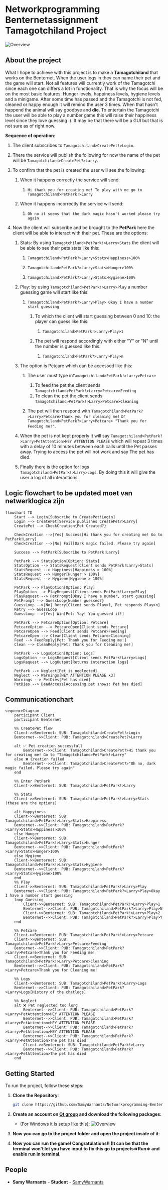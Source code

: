 # Networkprogramming Benternetassignment Tamagotchiland Project


![Overview](./Resources/tamagotchi.png)

## About the project

What I hope to achieve with this project is to make a **Tamagotchiland** that works on the Benternet. When the user logs in they can name their pet and the game will start. Not all features will currently work of the Tamagotchi since each one can differs a lot in functionality. That is why the focus will be on the most basic features. Hunger levels, happiness levels, hygiene levels and a minigame. After some time has passed and the Tamagotchi is not fed, cleaned or happy enough it will remind the user 3 times. When that hasn't happend the animal will say goodbye and **die**. To entertain the Tamagotchi the user will be able to play a number game this will raise their happiness level since they love guessing :). It may be that there will be a GUI but that is not sure as of right now.

**Sequence of operation**:

1. The client subscribes to ``Tamagotchiland>CreatePet!>Login``.

2. There the service will publish the following for now the name of the pet will be ``Tamagotchiland>CreatePet?>Larry``.

3. To confirm that the pet is created the user will see the following:

   1. When it happens correctly the service will send: 
      1. ``Hi thank you for creating me! To play with me go to Tamagotchiland>PetPark!>Larry ``

   2. When it happens incorrectly the service will send:
      1. ``Oh no it seems that the dark magic hasn't worked please try again``
      
         

4. Now the client will subscribe and be brought to the **PetPark** here the client will be able to interact with their pet. These are the options:

   

   1. Stats: By using ``Tamagotchiland>PetPark!>Larry>Stats`` the client will be able to see their pets stats like this:

      1. ``Tamagotchiland>PetPark?>Larry>Stats>Happiness>100%``

      2. ``Tamagotchiland>PetPark?>Larry>Stats>Hunger>100%``

      3. ``Tamagotchiland>PetPark?>Larry>Stats>Hygiene>100%``

         

   2. Play: by using ``Tamagotchiland>PetPark!>Larry>Play`` a number guessing game will start like this:

      

      1. ``Tamagotchiland>PetPark?>Larry>Play> Okay I have a number start guessing``

         1. To which the client will start guessing between 0 and 10: the player can guess like this:

            1. ``Tamagotchiland>PetPark!>Larry>Play>1``

         2. The pet will respond accordingly with either "Y" or "N" until the number is guessed like this:

            1. ``Tamagotchiland>PetPark?>Larry>Play>n``
         
            
         

   3. The option is Petcare which can be accessed like this:

      

      1. The user must type in``Tamagotchiland>PetPark!>Larry>Petcare``

         1. To feed the pet the client sends ``Tamagotchiland>PetPark!>Larry>Petcare>Feeding``
         2. To clean the pet the client sends ``Tamagotchiland>PetPark!>Larry>Petcare>Cleaning``

         

      2. The pet will then respond with ``Tamagotchiland>PetPark?>Larry>Petcare>Thank you for cleaning me!`` or ``Tamagotchiland>PetPark?>Larry>Petcare> "Thank you for Feeding me!"``.

         

   4. When the pet is not kept properly it will say ``Tamagotchiland>PetPark?>Larry>PetAttention>HEY ATTENTION PLEASE`` which will repeat 3 times with a delay of 10 minutes between each calls until the Pet passes away. Trying to access the pet will not work and say The pet has died.

   5. Finally there is the option for logs ``Tamagotchiland>PetPark!>Larry>Logs``. By doing this it will give the user a log of all interactions.

      


## Logic flowchart **to be updated moet van netwerklogica zijn**

```mermaid
flowchart TD
    Start --> Login[Subscribe to CreatePet!Login]
    Login --> CreatePet[Service publishes CreatePet?>Larry]
    CreatePet --> CheckCreation{Pet Created?}

    CheckCreation -->|Yes| Success[Hi thank you for creating me! Go to PetPark!Larry]
    CheckCreation -->|No| Fail[Dark magic failed. Please try again]

    Success --> PetPark[Subscribe to PetPark!Larry]

    PetPark --> StatsOption[Option: Stats]
    StatsOption --> StatsRequest[Client sends PetPark!Larry>Stats]
    StatsRequest --> Happiness[Happiness > 100%]
    StatsRequest --> Hunger[Hunger > 100%]
    StatsRequest --> Hygiene[Hygiene > 100%]

    PetPark --> PlayOption[Option: Play]
    PlayOption --> PlayRequest[Client sends PetPark!Larry>Play]
    PlayRequest --> PetPrompt[Okay I have a number, start guessing]
    PetPrompt --> GuessLoop{Number guessed?}
    GuessLoop -->|No| Retry[Client sends Play>1, Pet responds Play>n]
    Retry --> GuessLoop
    GuessLoop -->|Yes| Win[Pet: Yay! You guessed it!]

    PetPark --> PetcareOption[Option: Petcare]
    PetcareOption --> PetcareOpen[Client sends Petcare]
    PetcareOpen --> Feed[Client sends Petcare>Feeding]
    PetcareOpen --> Clean[Client sends Petcare>Cleaning]
    Feed --> FeedReply[Pet: Thank you for Feeding me!]
    Clean --> CleanReply[Pet: Thank you for Cleaning me!]

    PetPark --> LogsOption[Option: Logs]
    LogsOption --> LogsRequest[Client sends PetPark!Larry>Logs]
    LogsRequest --> LogOutput[Returns interaction logs]

    PetPark --> Neglect[Pet is neglected]
    Neglect --> Warnings[HEY ATTENTION PLEASE x3]
    Warnings --> PetDies[Pet has died]
    PetDies --> DeadAccess[Accessing pet shows: Pet has died]
```

## Communicationchart

```mermaid
sequenceDiagram
    participant Client
    participant Benternet

    %% CreatePet flow
    Client->>Benternet: SUB: Tamagotchiland>CreatePet!>Login
    Benternet-->>Client: PUB: Tamagotchiland>CreatePet?>Larry

    alt ✅ Pet creation successfull
        Benternet-->>Client: Tamagotchiland>CreatePet?>Hi thank you for creating me! Go to "Tamagotchiland>PetPark!>Larry"
    else ❌ Creation failed
        Benternet-->>Client: Tamagotchiland>CreatePet?>"Oh no, dark magic failed. Please try again"
    end

    %% Enter PetPark
    Client->>Benternet: SUB: Tamagotchiland>PetPark!>Larry

    %% Stats
    Client->>Benternet: SUB: Tamagotchiland>PetPark!>Larry>Stats (these are the options)
    
	alt Happyiness
	Client->>Benternet: SUB: Tamagotchiland>PetPark!>Larry>Stats>Happiness
    Benternet-->>Client: PUB: Tamagotchiland>PetPark?>Larry>Stats>Happiness>100%
    else Hunger
    Client->>Benternet: SUB: Tamagotchiland>PetPark!>Larry>Stats>hunger
    Benternet-->>Client: PUB: Tamagotchiland>PetPark?>Larry>Stats>Hunger>100%
    else Hygiene
    Client->>Benternet: SUB: Tamagotchiland>PetPark!>Larry>Stats>Hygiene
    Benternet-->>Client: PUB: Tamagotchiland>PetPark?>Larry>Stats>Hygiene>100%
	end
    %% Play
    Client->>Benternet: SUB: Tamagotchiland>PetPark!>Larry>Play
    Benternet-->>Client: PUB: Tamagotchiland>PetPark?>Larry>Play>Okay I have a number start guessing
    loop Guessing
        Client->>Benternet: SUB: Tamagotchiland>PetPark!>Larry>Play>1
        Benternet-->>Client: PUB: Tamagotchiland>PetPark?>Larry>Play>N
        Client->>Benternet: SUB: Tamagotchiland>PetPark!>Larry>Play>2
        Benternet-->>Client: PUB: Tamagotchiland>PetPark?>Larry>Play>Y
    end

    %% Petcare
    Client->>Benternet: PUB: Tamagotchiland>PetPark!>Larry>Petcare
    Client->>Benternet: SUB: Tamagotchiland>PetPark!>Larry>Petcare>Feeding
    Benternet-->>Client: PUB: Tamagotchiland>PetPark?>Larry>Petcare>Thank you for Feeding me!
    Client->>Benternet: SUB: Tamagotchiland>PetPark!>Larry>Petcare>Cleaning
    Benternet-->>Client: PUB: Tamagotchiland>PetPark?>Larry>Petcare>Thank you for Cleaning me!

    %% Logs
    Client->>Benternet: SUB: Tamagotchiland>PetPark!>Larry>Logs
    Benternet-->>Client: PUB: Tamagotchiland>PetPark?>Larry>Logs[History of the chatlogs]

    %% Neglect
    alt ❌ Pet neglected too long
        Benternet-->>Client: PUB: Tamagotchiland>PetPark?>Larry>PetAttention>HEY ATTENTION PLEASE
        Benternet-->>Client: PUB: Tamagotchiland>PetPark?>Larry>PetAttention>HEY ATTENTION PLEASE
        Benternet-->>Client: PUB: Tamagotchiland>PetPark?>Larry>PetAttention>HEY ATTENTION PLEASE
        Benternet-->>Client: PUB: Tamagotchiland>PetPark?>Larry>PetAttention>The pet has died
        Client->>Benternet: SUB: Tamagotchiland>PetPark!>Larry
        Benternet-->>Client: PUB: Tamagotchiland>PetPark?>Larry>PetAttention>The pet has died
    end
```



## Getting Started

To run the project, follow these steps:

1. **Clone the Repository**:
   ```bash
   git clone https://github.com/SamyWarnants/Networkprogramming-Benternetopdracht.git
   ```
2. **Create an account on [Qt group](https://www.qt.io/download-dev) and download the following packages:**
   
   - (For Windows it is setup like this):
     ![Overview](./Resources/qtsetup.png)
3. **Now you can go to the project folder and open the project inside of it**:
4. **Now you can run the game! Congratulations!! (It can be that the terminal won't let you have input to fix this go to projects=>Run=> and enable run in terminal.**


## People

- **Samy Warnants** - __Student__ - [SamyWarnants](https://github.com/SamyWarnants)

  
